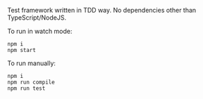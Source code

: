 Test framework written in TDD way. No dependencies other than TypeScript/NodeJS.

To run in watch mode:
``` 
npm i
npm start
```

To run manually:
```
npm i
npm run compile
npm run test
```